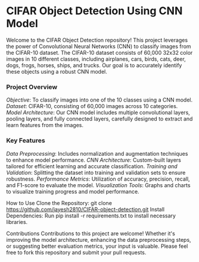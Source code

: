 # CIFAR Object Detection Using CNN Model
Welcome to the CIFAR Object Detection repository! This project leverages the power of Convolutional Neural Networks (CNN) to classify images from the CIFAR-10 dataset. The CIFAR-10 dataset consists of 60,000 32x32 color images in 10 different classes, including airplanes, cars, birds, cats, deer, dogs, frogs, horses, ships, and trucks. Our goal is to accurately identify these objects using a robust CNN model.

### Project Overview
*Objective*: To classify images into one of the 10 classes using a CNN model.
*Dataset*: CIFAR-10, consisting of 60,000 images across 10 categories.
*Model Architecture*: Our CNN model includes multiple convolutional layers, pooling layers, and fully connected layers, carefully designed to extract and learn features from the images.

### Key Features
*Data Preprocessing*: Includes normalization and augmentation techniques to enhance model performance.
*CNN Architecture*: Custom-built layers tailored for efficient learning and accurate classification.
*Training and Validation*: Splitting the dataset into training and validation sets to ensure robustness.
*Performance Metrics*: Utilization of accuracy, precision, recall, and F1-score to evaluate the model.
*Visualization Tools*: Graphs and charts to visualize training progress and model performance.

How to Use
Clone the Repository: git clone https://github.com/jayesh2810/CIFAR-object-detection.git
Install Dependencies: Run pip install -r requirements.txt to install necessary libraries.

Contributions
Contributions to this project are welcome! Whether it's improving the model architecture, enhancing the data preprocessing steps, or suggesting better evaluation metrics, your input is valuable. Please feel free to fork this repository and submit your pull requests.

